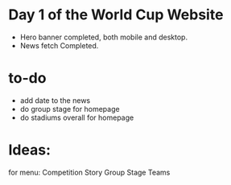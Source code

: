 # Day 1 of the World Cup Website

- Hero banner completed, both mobile and desktop.
- News fetch Completed. 

# to-do
- add date to the news 
- do group stage for homepage
- do stadiums overall for homepage

# Ideas:
for menu:
Competition
Story
Group Stage
Teams

